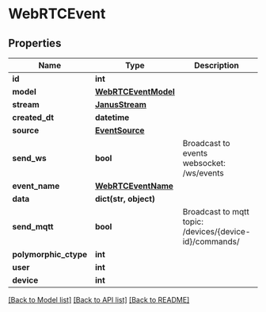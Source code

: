 # WebRTCEvent


## Properties
Name | Type | Description | Notes
------------ | ------------- | ------------- | -------------
**id** | **int** |  | [readonly] 
**model** | [**WebRTCEventModel**](WebRTCEventModel.md) |  | 
**stream** | [**JanusStream**](JanusStream.md) |  | 
**created_dt** | **datetime** |  | [readonly] 
**source** | [**EventSource**](EventSource.md) |  | 
**send_ws** | **bool** | Broadcast to events websocket: /ws/events | [optional] 
**event_name** | [**WebRTCEventName**](WebRTCEventName.md) |  | 
**data** | **dict(str, object)** |  | [optional] 
**send_mqtt** | **bool** | Broadcast to mqtt topic: /devices/{device-id}/commands/ | [optional] 
**polymorphic_ctype** | **int** |  | [readonly] 
**user** | **int** |  | [readonly] 
**device** | **int** |  | 

[[Back to Model list]](../README.md#documentation-for-models) [[Back to API list]](../README.md#documentation-for-api-endpoints) [[Back to README]](../README.md)


